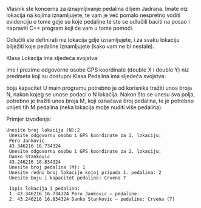 Vlasnik ste koncerna za iznajmljivanje pedalina diljem Jadrana. Imate niz lokacija na kojima iznamljujete, te vam je već pomalo nespretno voditi evidenciju o tome gdje su koje pedaline te ste se odlučili baciti na posao i napraviti C++ program koji će vam u tome pomoći.

Odlučili ste definirati niz lokacija gdje iznamljujete, i za svaku lokaciju bilježiti koje pedaline iznamljujete (kako vam ne bi nestale).

Klasa Lokacija ima sljedeća svojstva:

ime i prezime odgovorne osobe
GPS koordinate (double X i double Y)
niz predmeta koji su dostupni
Klasa Pedalina ima sljedeća svojstva:

boja
kapacitet
U main programu potrebno je od korisnika tražiti unos broja N, nakon kojeg se unose podaci o N lokacija. Nakon što se unesu sva polja, potrebno je tražiti unos broja M, koji označava broj pedalina, te je potrebno unijeti tih M pedalina (neka lokacija može nuditi više pedalina).

Primjer izvođenja:
```
Unesite broj lokacija (N):2
 Unesite odgovornu osobu i GPS koordinate za 1. lokaciju:
 Pero Jankovic
 43.346216 16.734324
 Unesite odgovornu osobu i GPS koordinate za 2. lokaciju:
 Danko Stankovic
 43.246216 16.834324
 Unesite broj pedalina (M): 1
 Unesite redni broj lokacije kojoj pripada 1. pedalina: 2
 Unesite boju i kapacitet pedaline: Crvena 7
 
 Ispis lokacija i pedalina:
 1. 43.346216 16.734324 Pero Jankovic – pedaline:
 2. 43.246216 16.834324 Danko Stankovic – pedaline: Crvena (7)

